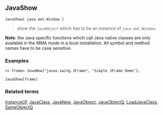 ## JavaShow

```
JavaShow[ java.awt.Window ]
```

> show the `JavaObject` which has to be an instance of `java.awt.Window`.
 

**Note**: the Java specific functions which call Java native classes are only available in the MMA mode in a local installation. All symbol and method names have to be case sensitive.

### Examples

```
>> frame= JavaNew["javax.swing.JFrame", "Simple JFrame Demo"];

JavaShow[frame]
```

### Related terms 
[InstanceOf](InstanceOf.md), [JavaClass](JavaClass.md), [JavaNew](JavaNew.md), [JavaObject](JavaObject.md), [JavaObjectQ](JavaObjectQ.md), [LoadJavaClass](LoadJavaClass.md), [SameObjectQ](SameObjectQ.md)